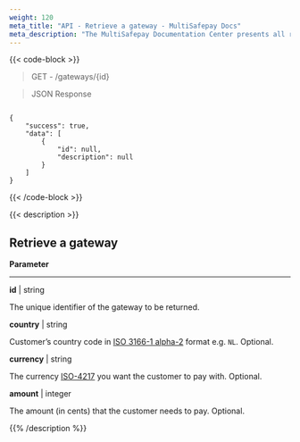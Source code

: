 ```yaml
---
weight: 120
meta_title: "API - Retrieve a gateway - MultiSafepay Docs"
meta_description: "The MultiSafepay Documentation Center presents all relevant information about our Plugins and API. You can also find support pages for payment methods, tools and general questions as well as the contact details of our Support and Integration Teams."
---
```

{{< code-block >}}

> GET - /gateways/{id}

> JSON Response

```shell

{
    "success": true,
    "data": [
        {
            "id": null,
            "description": null
        }
    ]
}
```
{{< /code-block >}}

{{< description >}}
## Retrieve a gateway

**Parameter**

----------------

__id__ | string

The unique identifier of the gateway to be returned.

__country__ | string

Customer’s country code in [ISO 3166-1 alpha-2](https://en.wikipedia.org/wiki/ISO_3166-1_alpha-2) format e.g. `NL`. Optional.

__currency__ | string

The currency [ISO-4217](https://www.iso.org/iso-4217-currency-codes.html) you want the customer to pay with. Optional.

__amount__ | integer

The amount (in cents) that the customer needs to pay. Optional.


{{% /description %}}